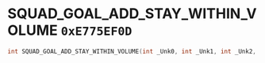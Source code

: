 # SQUAD_GOAL_ADD_STAY_WITHIN_VOLUME `0xE775EF0D`

```cpp
int SQUAD_GOAL_ADD_STAY_WITHIN_VOLUME(int _Unk0, int _Unk1, int _Unk2, int _Unk3, int _Unk4);
```